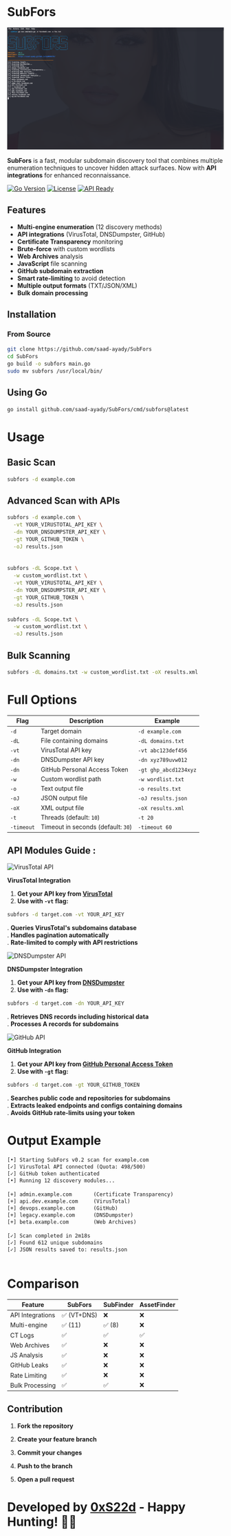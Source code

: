 # SubFors 

![SubFors Banner](./images/pic.png)

**SubFors** is a fast, modular subdomain discovery tool that combines multiple enumeration techniques to uncover hidden attack surfaces. Now with **API integrations** for enhanced reconnaissance.

[![Go Version](https://img.shields.io/badge/go-1.20+-blue.svg)](https://golang.org/dl/)
[![License](https://img.shields.io/badge/license-MIT-green.svg)](./LICENSE)
[![API Ready](https://img.shields.io/badge/API%20Integrations-VirusTotal%2FDNSDumpster%2FGitHub-orange)]()

## Features 

- **Multi-engine enumeration** (12 discovery methods)
- **API integrations** (VirusTotal, DNSDumpster, GitHub)
- **Certificate Transparency** monitoring
- **Brute-force** with custom wordlists
- **Web Archives** analysis
- **JavaScript** file scanning
- **GitHub subdomain extraction**
- **Smart rate-limiting** to avoid detection
- **Multiple output formats** (TXT/JSON/XML)
- **Bulk domain processing**

## Installation 

### From Source
```bash
git clone https://github.com/saad-ayady/SubFors
cd SubFors
go build -o subfors main.go
sudo mv subfors /usr/local/bin/
```

## Using Go 

```bash 
go install github.com/saad-ayady/SubFors/cmd/subfors@latest
```

# Usage 

## Basic Scan 

```bash 
subfors -d example.com
```

## Advanced Scan with APIs

```bash 
subfors -d example.com \
  -vt YOUR_VIRUSTOTAL_API_KEY \
  -dn YOUR_DNSDUMPSTER_API_KEY \
  -gt YOUR_GITHUB_TOKEN \
  -oJ results.json


subfors -dL Scope.txt \
  -w custom_wordlist.txt \
  -vt YOUR_VIRUSTOTAL_API_KEY \
  -dn YOUR_DNSDUMPSTER_API_KEY \
  -gt YOUR_GITHUB_TOKEN \
  -oJ results.json

subfors -dL Scope.txt \
  -w custom_wordlist.txt \
  -oJ results.json
```

## Bulk Scanning 

```bash 
subfors -dL domains.txt -w custom_wordlist.txt -oX results.xml
```

# Full Options 

| Flag      | Description                       | Example               |
|-----------|-----------------------------------|-----------------------|
| `-d`      | Target domain                     | `-d example.com`      |
| `-dL`     | File containing domains           | `-dL domains.txt`     |
| `-vt`     | VirusTotal API key                | `-vt abc123def456`    |
| `-dn`     | DNSDumpster API key               | `-dn xyz789uvw012`    |
| `-dn`     | GitHub Personal Access Token      | `-gt ghp_abcd1234xyz` |
| `-w`      | Custom wordlist path              | `-w wordlist.txt`     |
| `-o`      | Text output file                  | `-o results.txt`      |
| `-oJ`     | JSON output file                  | `-oJ results.json`    |
| `-oX`     | XML output file                   | `-oX results.xml`     |
| `-t`      | Threads (default: `10`)           | `-t 20`               |
| `-timeout`| Timeout in seconds (default: `30`)| `-timeout 60`         |

## API Modules Guide :
<div>
  <img src="https://img.shields.io/badge/API_Version-v3.0-0078ff?style=flat&logo=virustotal&logoColor=white" alt="VirusTotal API">
</div>

**VirusTotal Integration**
  1. **Get your API key from [VirusTotal](https://www.virustotal.com/gui/home/upload)**
  2. **Use with `-vt` flag:**
```bash
subfors -d target.com -vt YOUR_API_KEY
```
  . **Queries VirusTotal's subdomains database**<br>
  . **Handles pagination automatically**<br>
  . **Rate-limited to comply with API restrictions**

<div>
  <img src="https://img.shields.io/badge/API_Version-v1.0-28a745?style=flat&logo=namecheap&logoColor=white" alt="DNSDumpster API">
</div>

**DNSDumpster Integration**
  1. **Get your API key from [DNSDumpster](https://dnsdumpster.com/)**
  2. **Use with `-dn` flag:**
```bash
subfors -d target.com -dn YOUR_API_KEY
```
  . **Retrieves DNS records including historical data**<br>
  . **Processes A records for subdomains**

<div> <img src="https://img.shields.io/badge/API_Version-v1.0-6e5494?style=flat&logo=github&logoColor=white" alt="GitHub API"> </div>

**GitHub Integration**
  1. **Get your API key from [GitHub Personal Access Token](https://github.com/settings/tokens)**
  2. **Use with `-gt` flag:**
```bash
subfors -d target.com -gt YOUR_GITHUB_TOKEN
```
  . **Searches public code and repositories for subdomains**<br>
  . **Extracts leaked endpoints and configs containing domains**<br>
  . **Avoids GitHub rate-limits using your token**


# Output Example 

```text
[•] Starting SubFors v0.2 scan for example.com
[✓] VirusTotal API connected (Quota: 498/500)
[✓] GitHub token authenticated
[•] Running 12 discovery modules...

[+] admin.example.com       (Certificate Transparency)
[+] api.dev.example.com     (VirusTotal)
[+] devops.example.com      (GitHub)
[+] legacy.example.com      (DNSDumpster)
[+] beta.example.com        (Web Archives)

[✓] Scan completed in 2m18s
[✓] Found 612 unique subdomains
[✓] JSON results saved to: results.json


```

# Comparison 

| Feature        | SubFors | SubFinder | AssetFinder |
|---------------|---------|-----------|-------------|
| API Integrations  | ✅ (VT+DNS)     | ❌        | ❌          |
| Multi-engine  | ✅ (11)     | ✅ (8)       | ❌          |
| CT Logs       | ✅      | ✅        | ✅          |
| Web Archives  | ✅      | ❌        | ❌          |
| JS Analysis   | ✅      | ❌        | ❌          |
| GitHub Leaks   | ✅      | ❌        | ❌          |
| Rate Limiting | ✅      | ❌        | ❌          |
| Bulk Processing | ✅    | ✅        | ❌          |

## Contribution 

1. **Fork the repository**  

2. **Create your feature branch**  

3. **Commit your changes**  

4. **Push to the branch**  

5. **Open a pull request**  

# Developed by [0xS22d](https://saad-ayady.github.io/myWEBSITE/) - Happy Hunting! 🎯🚀
